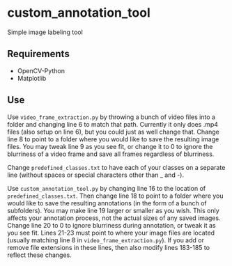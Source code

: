 # custom_annotation_tool
Simple image labeling tool

## Requirements
* OpenCV-Python
* Matplotlib

## Use

Use <code>video_frame_extraction.py</code> by throwing a bunch of video files into a folder and changing line 6 to match that path. Currently it only does .mp4 files (also setup on line 6), but you could just as well change that. Change line 8 to point to a folder where you would like to save the resulting image files. You may tweak line 9 as you see fit, or change it to 0 to ignore the blurriness of a video frame and save all frames regardless of blurriness.

Change <code>predefined_classes.txt</code> to have each of your classes on a separate line (without spaces or special characters other than _ and -).

Use <code>custom_annotation_tool.py</code> by changing line 16 to the location of <code>predefined_classes.txt</code>. Then change line 18 to point to a folder where you would like to save the resulting annotations (in the form of a bunch of subfolders). You may make line 19 larger or smaller as you wish. This only affects your annotation process, not the actual sizes of any saved images. Change line 20 to 0 to ignore blurriness during annotation, or tweak it as you see fit. Lines 21-23 must point to where your image files are located (usually matching line 8 in <code>video_frame_extraction.py</code>). If you add or remove file extensions in these lines, then also modify lines 183-185 to reflect these changes.
